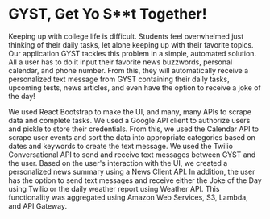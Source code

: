# GYST, Get Yo S**t Together!

Keeping up with college life is difficult. Students feel overwhelmed just thinking of their daily tasks, let alone keeping up with their favorite topics. Our application GYST tackles this problem in a simple, automated solution. All a user has to do it input their favorite news buzzwords, personal calendar, and phone number. From this, they will automatically receive a personalized text message from GYST containing their daily tasks, upcoming tests, news articles, and even have the option to receive a joke of the day!

We used React Bootstrap to make the UI, and many, many APIs to scrape data and complete tasks. We used a Google API client to authorize users and pickle to store their credentials. From this, we used the Calendar API to scrape user events and sort the data into appropriate categories based on dates and keywords to create the text message. We used the Twilio Conversational API to send and receive text messages between GYST and the user. Based on the user's interaction with the UI, we created a personalized news summary using a News Client API. In addition, the user has the option to send text messages and receive either the Joke of the Day using Twilio or the daily weather report using Weather API. This functionality was aggregated using Amazon Web Services, S3, Lambda, and API Gateway.
